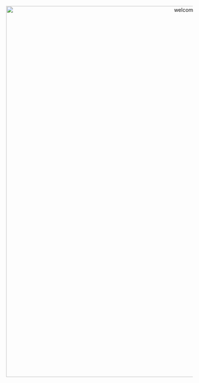 <div> 
<p align="center">
<img src="https://github.com/user-attachments/assets/5d8a97f6-942e-44c6-b1de-85bb939c1e1d" alt="welcome-camile" width="1000" />
</p>
</div>



